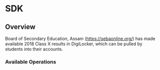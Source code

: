 # SDK

## Overview

Board of Secondary Education, Assam (https://sebaonline.org/) has made available 2018 Class X results in DigiLocker, which can be pulled by students into their accounts.

### Available Operations

